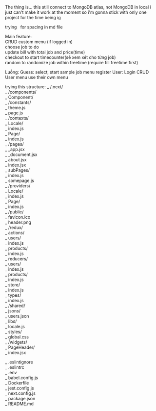 The thing is... this still connect to MongoDB atlas, not MongoDB in local
i just can't make it work at the moment
so i'm gonna stick with only one project for the time being ig

trying &nbsp; for spacing in md file

Main feature:  
    CRUD custom menu (if logged in)  
    choose job to do  
    update bill with total job and price(time)  
    checkout to start timecounter(sẽ xem xét cho từng job)  
    random to randomize job within freetime (require fill freetime first)  

Luồng:
    Guess:  select, start sample job menu
            register
    User:   Login
            CRUD User menu
            use their own menu

trying this structure:
\_ /.next/  
  \_ /components/  
      \_ Component/  
  \_ /constants/  
      \_ theme.js  
      \_ page.js  
  \_ /contexts/  
      \_ Locale/  
         \_ index.js  
      \_ Page/  
         \_ index.js  
  \_ /pages/  
      \_ _app.jsx  
      \_ _document.jsx  
      \_ about.jsx  
      \_ index.jsx  
        \_ subPages/  
            \_ index.js    
            \_ somepage.js    
  \_ /providers/  
      \_ Locale/  
         \_ index.js  
      \_ Page/  
         \_ index.js  
  \_ /public/  
      \_ favicon.ico  
      \_ header.png  
  \_ /redux/  
      \_ actions/  
         \_ users/  
            \_ index.js  
         \_ products/  
            \_ index.js  
      \_ reducers/  
         \_ users/  
            \_ index.js  
         \_ products/  
            \_ index.js  
      \_ store/  
         \_ index.js  
      \_ types/  
         \_ index.js  
  \_ /shared/  
      \_ jsons/  
          \_ users.json  
      \_ libs/  
          \_ locale.js  
      \_ styles/  
          \_ global.css  
  \_ /widgets/  
      \_ PageHeader/  
          \_ index.jsx  
  
  \_ .eslintignore  
  \_ .eslintrc  
  \_ .env  
  \_ babel.config.js  
  \_ Dockerfile  
  \_ jest.config.js  
  \_ next.config.js  
  \_ package.json  
  \_ README.md  